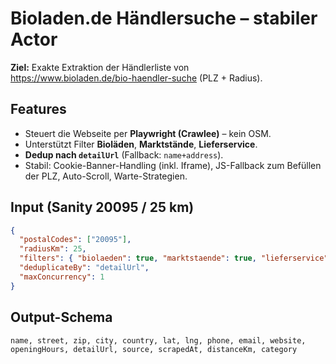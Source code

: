 # Bioladen.de Händlersuche – stabiler Actor

**Ziel:** Exakte Extraktion der Händlerliste von  
https://www.bioladen.de/bio-haendler-suche (PLZ + Radius).

## Features
- Steuert die Webseite per **Playwright (Crawlee)** – kein OSM.
- Unterstützt Filter **Bioläden**, **Marktstände**, **Lieferservice**.
- **Dedup nach `detailUrl`** (Fallback: `name+address`).
- Stabil: Cookie-Banner-Handling (inkl. Iframe), JS-Fallback zum Befüllen der PLZ,
  Auto-Scroll, Warte-Strategien.

## Input (Sanity 20095 / 25 km)
```json
{
  "postalCodes": ["20095"],
  "radiusKm": 25,
  "filters": { "biolaeden": true, "marktstaende": true, "lieferservice": true },
  "deduplicateBy": "detailUrl",
  "maxConcurrency": 1
}
```

## Output-Schema
```text
name, street, zip, city, country, lat, lng, phone, email, website,
openingHours, detailUrl, source, scrapedAt, distanceKm, category
```
